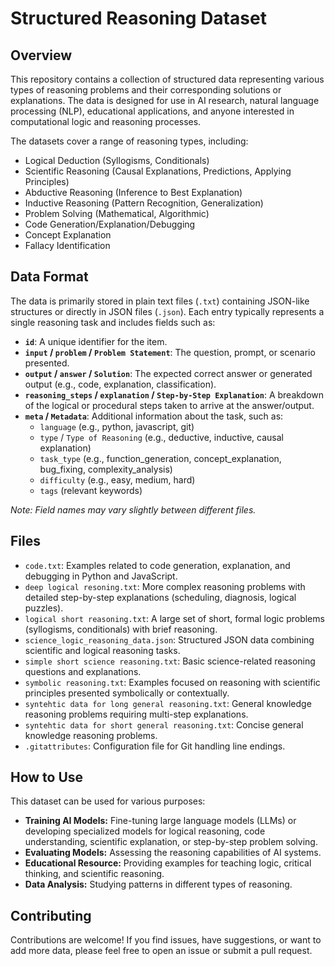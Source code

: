 # Structured Reasoning Dataset

## Overview

This repository contains a collection of structured data representing various types of reasoning problems and their corresponding solutions or explanations. The data is designed for use in AI research, natural language processing (NLP), educational applications, and anyone interested in computational logic and reasoning processes.

The datasets cover a range of reasoning types, including:

*   Logical Deduction (Syllogisms, Conditionals)
*   Scientific Reasoning (Causal Explanations, Predictions, Applying Principles)
*   Abductive Reasoning (Inference to Best Explanation)
*   Inductive Reasoning (Pattern Recognition, Generalization)
*   Problem Solving (Mathematical, Algorithmic)
*   Code Generation/Explanation/Debugging
*   Concept Explanation
*   Fallacy Identification

## Data Format

The data is primarily stored in plain text files (`.txt`) containing JSON-like structures or directly in JSON files (`.json`). Each entry typically represents a single reasoning task and includes fields such as:

*   **`id`**: A unique identifier for the item.
*   **`input` / `problem` / `Problem Statement`**: The question, prompt, or scenario presented.
*   **`output` / `answer` / `Solution`**: The expected correct answer or generated output (e.g., code, explanation, classification).
*   **`reasoning_steps` / `explanation` / `Step-by-Step Explanation`**: A breakdown of the logical or procedural steps taken to arrive at the answer/output.
*   **`meta` / `Metadata`**: Additional information about the task, such as:
    *   `language` (e.g., python, javascript, git)
    *   `type` / `Type of Reasoning` (e.g., deductive, inductive, causal explanation)
    *   `task_type` (e.g., function_generation, concept_explanation, bug_fixing, complexity_analysis)
    *   `difficulty` (e.g., easy, medium, hard)
    *   `tags` (relevant keywords)

*Note: Field names may vary slightly between different files.*

## Files

*   `code.txt`: Examples related to code generation, explanation, and debugging in Python and JavaScript.
*   `deep logical resoning.txt`: More complex reasoning problems with detailed step-by-step explanations (scheduling, diagnosis, logical puzzles).
*   `logical short reasoning.txt`: A large set of short, formal logic problems (syllogisms, conditionals) with brief reasoning.
*   `science_logic_reasoning_data.json`: Structured JSON data combining scientific and logical reasoning tasks.
*   `simple short science reasoning.txt`: Basic science-related reasoning questions and explanations.
*   `symbolic reasoning.txt`: Examples focused on reasoning with scientific principles presented symbolically or contextually.
*   `syntehtic data for long general reasoning.txt`: General knowledge reasoning problems requiring multi-step explanations.
*   `syntehtic data for short general reasoning.txt`: Concise general knowledge reasoning problems.
*   `.gitattributes`: Configuration file for Git handling line endings.

## How to Use

This dataset can be used for various purposes:

*   **Training AI Models:** Fine-tuning large language models (LLMs) or developing specialized models for logical reasoning, code understanding, scientific explanation, or step-by-step problem solving.
*   **Evaluating Models:** Assessing the reasoning capabilities of AI systems.
*   **Educational Resource:** Providing examples for teaching logic, critical thinking, and scientific reasoning.
*   **Data Analysis:** Studying patterns in different types of reasoning.

## Contributing

Contributions are welcome! If you find issues, have suggestions, or want to add more data, please feel free to open an issue or submit a pull request.


